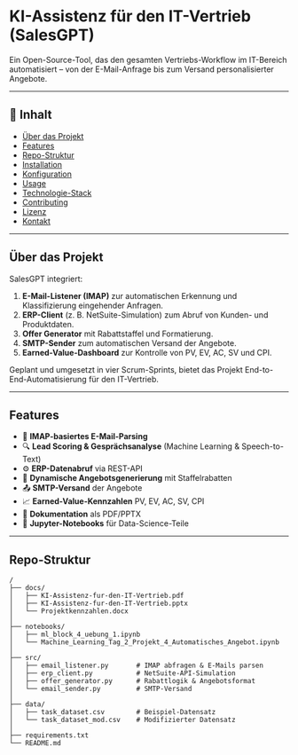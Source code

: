# KI-Assistenz für den IT-Vertrieb (SalesGPT)

Ein Open-Source-Tool, das den gesamten Vertriebs-Workflow im IT-Bereich automatisiert – von der E-Mail-Anfrage bis zum Versand personalisierter Angebote.

---

## 📖 Inhalt

- [Über das Projekt](#über-das-projekt)  
- [Features](#features)  
- [Repo-Struktur](#repo-struktur)  
- [Installation](#installation)  
- [Konfiguration](#konfiguration)  
- [Usage](#usage)  
- [Technologie-Stack](#technologie-stack)  
- [Contributing](#contributing)  
- [Lizenz](#lizenz)  
- [Kontakt](#kontakt)  

---

## Über das Projekt

SalesGPT integriert:
1. **E-Mail-Listener (IMAP)** zur automatischen Erkennung und Klassifizierung eingehender Anfragen.  
2. **ERP-Client** (z. B. NetSuite-Simulation) zum Abruf von Kunden- und Produktdaten.  
3. **Offer Generator** mit Rabattstaffel und Formatierung.  
4. **SMTP-Sender** zum automatischen Versand der Angebote.  
5. **Earned-Value-Dashboard** zur Kontrolle von PV, EV, AC, SV und CPI.

Geplant und umgesetzt in vier Scrum-Sprints, bietet das Projekt End-to-End-Automatisierung für den IT-Vertrieb.

---

## Features

- 📨 **IMAP-basiertes E-Mail-Parsing**  
- 🔍 **Lead Scoring & Gesprächsanalyse** (Machine Learning & Speech-to-Text)  
- ⚙️ **ERP-Datenabruf** via REST-API  
- 🧾 **Dynamische Angebotsgenerierung** mit Staffelrabatten  
- 📤 **SMTP-Versand** der Angebote  
- 📈 **Earned-Value-Kennzahlen** PV, EV, AC, SV, CPI  
- 📑 **Dokumentation** als PDF/PPTX  
- 📓 **Jupyter-Notebooks** für Data-Science-Teile  

---

## Repo-Struktur

```text
/
├── docs/
│   ├── KI-Assistenz-fur-den-IT-Vertrieb.pdf  
│   ├── KI-Assistenz-fur-den-IT-Vertrieb.pptx  
│   └── Projektkennzahlen.docx  
│
├── notebooks/
│   ├── ml_block_4_uebung_1.ipynb  
│   └── Machine_Learning_Tag_2_Projekt_4_Automatisches_Angebot.ipynb  
│
├── src/
│   ├── email_listener.py       # IMAP abfragen & E-Mails parsen  
│   ├── erp_client.py           # NetSuite-API-Simulation  
│   ├── offer_generator.py      # Rabattlogik & Angebotsformat  
│   └── email_sender.py         # SMTP-Versand  
│
├── data/
│   ├── task_dataset.csv        # Beispiel-Datensatz  
│   └── task_dataset_mod.csv    # Modifizierter Datensatz  
│
├── requirements.txt  
└── README.md
